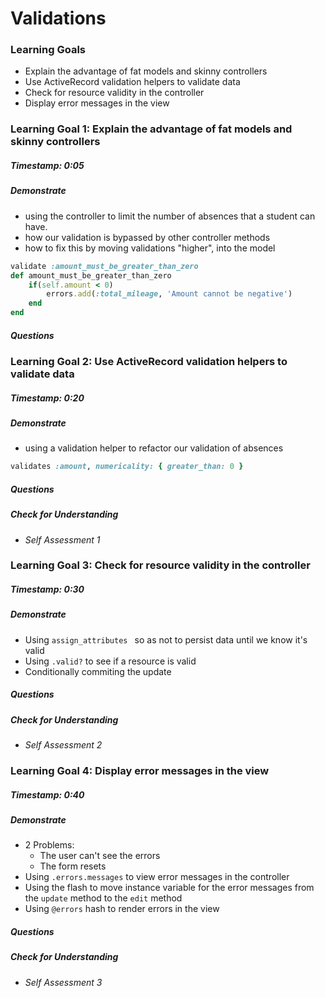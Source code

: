# Validations



### Learning Goals

- Explain the advantage of fat models and skinny controllers
- Use ActiveRecord validation helpers to validate data
- Check for resource validity in the controller
- Display error messages in the view




### Learning Goal 1: Explain the advantage of fat models and skinny controllers
##### Timestamp: 0:05

##### Demonstrate
- using the controller to limit the number of absences that a student can have. 
- how our validation is bypassed by other controller methods
- how to fix this by moving validations "higher", into the model

```ruby
validate :amount_must_be_greater_than_zero
def amount_must_be_greater_than_zero
    if(self.amount < 0)
        errors.add(:total_mileage, 'Amount cannot be negative')
    end
end
```

##### Questions 



### Learning Goal 2: Use ActiveRecord validation helpers to validate data

##### Timestamp: 0:20

##### Demonstrate

- using a validation helper to refactor our validation of absences

```ruby
validates :amount, numericality: { greater_than: 0 }
```

##### Questions 

##### Check for Understanding

- *Self Assessment 1*




### Learning Goal 3: Check for resource validity in the controller

##### Timestamp: 0:30

##### Demonstrate

- Using `assign_attributes ` so as not to persist data until we know it's valid
- Using `.valid?` to see if a resource is valid
- Conditionally commiting the update

##### Questions 

##### Check for Understanding

- *Self Assessment 2*



### Learning Goal 4: Display error messages in the view

##### Timestamp: 0:40

##### Demonstrate

- 2 Problems: 
  - The user can't see the errors
  - The form resets
- Using `.errors.messages` to view error messages in the controller
- Using the flash to move instance variable for the error messages from the `update` method to the `edit` method
- Using `@errors` hash to render errors in the view

##### Questions 

##### Check for Understanding

- *Self Assessment 3*


